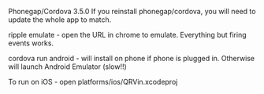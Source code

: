 Phonegap/Cordova 3.5.0
If you reinstall phonegap/cordova, you will need to update the whole app to match.

ripple emulate - open the URL in chrome to emulate. Everything but firing events works.

cordova run android - will install on phone if phone is plugged in. Otherwise will launch Android Emulator (slow!!)

To run on iOS - open platforms/ios/QRVin.xcodeproj